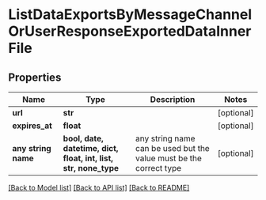 # ListDataExportsByMessageChannelOrUserResponseExportedDataInnerFile


## Properties
Name | Type | Description | Notes
------------ | ------------- | ------------- | -------------
**url** | **str** |  | [optional] 
**expires_at** | **float** |  | [optional] 
**any string name** | **bool, date, datetime, dict, float, int, list, str, none_type** | any string name can be used but the value must be the correct type | [optional]

[[Back to Model list]](../README.md#documentation-for-models) [[Back to API list]](../README.md#documentation-for-api-endpoints) [[Back to README]](../README.md)


